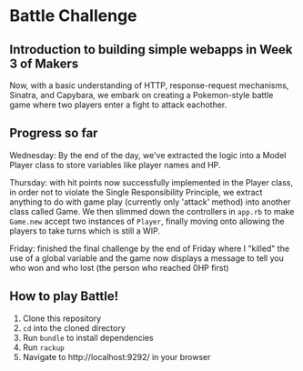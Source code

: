 # Battle Challenge

## Introduction to building simple webapps in Week 3 of Makers

Now, with a basic understanding of HTTP, response-request mechanisms, Sinatra, and Capybara, we embark on creating a Pokemon-style battle game where two players enter a fight to attack eachother. 

## Progress so far

Wednesday: By the end of the day, we've extracted the logic into a Model Player class to store variables like player names and HP. 

Thursday: with hit points now successfully implemented in the Player class, in order not to violate the Single Responsibility Principle, we extract anything to do with game play (currently only 'attack' method) into another class called Game. We then slimmed down the controllers in `app.rb` to make `Game.new` accept two instances of `Player`, finally moving onto allowing the players to take turns which is still a WIP. 

Friday: finished the final challenge by the end of Friday where I "killed" the use of a global variable and the game now displays a message to tell you who won and who lost (the person who reached 0HP first)

## How to play Battle!

1. Clone this repository
2. `cd` into the cloned directory
3. Run `bundle` to install dependencies
4. Run `rackup`
5. Navigate to http://localhost:9292/ in your browser
